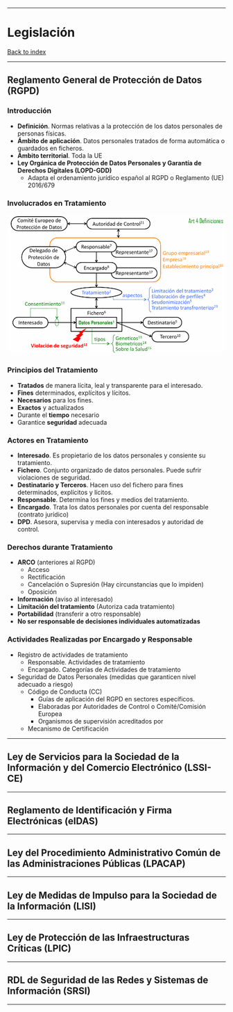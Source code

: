 
---
# Legislación

[Back to index](../CS/OS/README.md)

---

## Reglamento General de Protección de Datos (RGPD)
### Introducción
- **Definición**. Normas relativas a la protección de los datos personales de personas físicas.
- **Ámbito de aplicación**. Datos personales tratados de forma automática o guardados en ficheros.
- **Ámbito territorial**. Toda la UE
- **Ley Orgánica de Protección de Datos Personales y Garantía de Derechos Digitales (LOPD-GDD)**
	- Adapta el ordenamiento jurídico español al RGPD o Reglamento (UE) 2016/679
### Involucrados en Tratamiento

![](../assets/Pasted%20image%2020251017200037.png)
### Principios del Tratamiento
- **Tratados** de manera lícita, leal y transparente para el interesado.
- **Fines** determinados, explícitos y lícitos.
- **Necesarios** para los fines.
- **Exactos** y actualizados
- Durante el **tiempo** necesario
- Garantice **seguridad** adecuada
### Actores en Tratamiento
- **Interesado**. Es propietario de los datos personales y consiente su tratamiento.
- **Fichero**. Conjunto organizado de datos personales. Puede sufrir violaciones de seguridad.
- **Destinatario y Terceros**. Hacen uso del fichero para fines determinados, explícitos y lícitos.
- **Responsable**. Determina los fines y medios del tratamiento.
- **Encargado**. Trata los datos personales por cuenta del responsable (contrato jurídico)
- **DPD**. Asesora, supervisa y media con interesados y autoridad de control.

### Derechos durante Tratamiento
- **ARCO** (anteriores al RGPD)
	- Acceso
	- Rectificación
	- Cancelación o Supresión (Hay circunstancias que lo impiden)
	- Oposición
- **Información** (aviso al interesado)
- **Limitación del tratamiento** (Autoriza cada tratamiento)
- **Portabilidad** (transferir a otro responsable)
- **No ser responsable de decisiones individuales automatizadas**
### Actividades Realizadas por Encargado y Responsable
- Registro de actividades de tratamiento
	- Responsable. Actividades de tratamiento
	- Encargado. Categorías de Actividades de tratamiento
- Seguridad de Datos Personales (medidas que garanticen nivel adecuado a riesgo)
	- Código de Conducta (CC)
		- Guías de aplicación del RGPD en sectores específicos.
		- Elaboradas por Autoridades de Control o Comité/Comisión Europea
		- Organismos de supervisión acreditados por 
	- Mecanismo de Certificación
---
## Ley de Servicios para la Sociedad de la Información y del Comercio Electrónico (LSSI-CE)

---
## Reglamento de Identificación y Firma Electrónicas (eIDAS)

---
## Ley del Procedimiento Administrativo Común de las Administraciones Públicas (LPACAP)

---
## Ley de Medidas de Impulso para la Sociedad de la Información (LISI)

---
## Ley de Protección de las Infraestructuras Críticas (LPIC)

---
## RDL de Seguridad de las Redes y Sistemas de Información (SRSI)

---